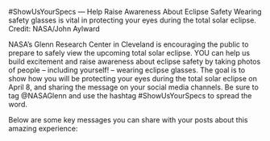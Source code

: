 #ShowUsYourSpecs — Help Raise Awareness About Eclipse Safety 
 Wearing safety glasses is vital in protecting your eyes during the total solar eclipse. Credit: NASA/John Aylward

NASA’s Glenn Research Center in Cleveland is encouraging the public to prepare to safely view the upcoming total solar eclipse. YOU can help us build excitement and raise awareness about eclipse safety by taking photos of people – including yourself! – wearing eclipse glasses. The goal is to show how you will be protecting your eyes during the total solar eclipse on April 8, and sharing the message on your social media channels. Be sure to tag @NASAGlenn and use the hashtag #ShowUsYourSpecs to spread the word.

Below are some key messages you can share with your posts about this amazing experience: